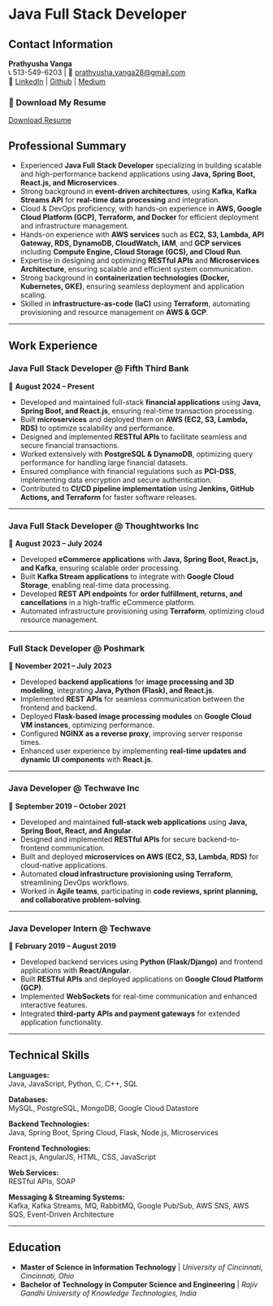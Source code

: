 # Java Full Stack Developer

## Contact Information
**Prathyusha Vanga**  
📞 513-549-6203 | 📧 prathyusha.vanga28@gmail.com  
🔗 [LinkedIn](https://www.linkedin.com/in/prathyushavanga/) | [Github](https://github.com/Prathyusha632) | [Medium](https://medium.com/@prathyusha.vanga28)
### 📄 Download My Resume
[Download Resume](PrathyushaResume.pdf)

## Professional Summary
- Experienced **Java Full Stack Developer** specializing in building scalable and high-performance backend applications using **Java, Spring Boot, React.js, and Microservices**.
- Strong background in **event-driven architectures**, using **Kafka, Kafka Streams API** for **real-time data processing** and integration.
- Cloud & DevOps proficiency, with hands-on experience in **AWS, Google Cloud Platform (GCP), Terraform, and Docker** for efficient deployment and infrastructure management.
- Hands-on experience with **AWS services** such as **EC2, S3, Lambda, API Gateway, RDS, DynamoDB, CloudWatch, IAM**, and **GCP services** including **Compute Engine, Cloud Storage (GCS), and Cloud Run**.
- Expertise in designing and optimizing **RESTful APIs** and **Microservices Architecture**, ensuring scalable and efficient system communication.
- Strong background in **containerization technologies (Docker, Kubernetes, GKE)**, ensuring seamless deployment and application scaling.
- Skilled in **infrastructure-as-code (IaC)** using **Terraform**, automating provisioning and resource management on **AWS & GCP**.

---

## Work Experience

### **Java Full Stack Developer @ Fifth Third Bank**  
📅 **August 2024 – Present**  

- Developed and maintained full-stack **financial applications** using **Java, Spring Boot, and React.js**, ensuring real-time transaction processing.
- Built **microservices** and deployed them on **AWS (EC2, S3, Lambda, RDS)** to optimize scalability and performance.
- Designed and implemented **RESTful APIs** to facilitate seamless and secure financial transactions.
- Worked extensively with **PostgreSQL & DynamoDB**, optimizing query performance for handling large financial datasets.
- Ensured compliance with financial regulations such as **PCI-DSS**, implementing data encryption and secure authentication.
- Contributed to **CI/CD pipeline implementation** using **Jenkins, GitHub Actions, and Terraform** for faster software releases.

---

### **Java Full Stack Developer @ Thoughtworks Inc**  
📅 **August 2023 – July 2024**  

- Developed **eCommerce applications** with **Java, Spring Boot, React.js, and Kafka**, ensuring scalable order processing.
- Built **Kafka Stream applications** to integrate with **Google Cloud Storage**, enabling real-time data processing.
- Developed **REST API endpoints** for **order fulfillment, returns, and cancellations** in a high-traffic eCommerce platform.
- Automated infrastructure provisioning using **Terraform**, optimizing cloud resource management.

---

### **Full Stack Developer @ Poshmark**  
📅 **November 2021 – July 2023**  

- Developed **backend applications** for **image processing and 3D modeling**, integrating **Java, Python (Flask), and React.js**.
- Implemented **REST APIs** for seamless communication between the frontend and backend.
- Deployed **Flask-based image processing modules** on **Google Cloud VM instances**, optimizing performance.
- Configured **NGINX as a reverse proxy**, improving server response times.
- Enhanced user experience by implementing **real-time updates and dynamic UI components** with **React.js**.

---

### **Java Developer @ Techwave Inc**  
📅 **September 2019 – October 2021**  

- Developed and maintained **full-stack web applications** using **Java, Spring Boot, React, and Angular**.
- Designed and implemented **RESTful APIs** for secure backend-to-frontend communication.
- Built and deployed **microservices on AWS (EC2, S3, Lambda, RDS)** for cloud-native applications.
- Automated **cloud infrastructure provisioning using Terraform**, streamlining DevOps workflows.
- Worked in **Agile teams**, participating in **code reviews, sprint planning, and collaborative problem-solving**.

---

### **Java Developer Intern @ Techwave**  
📅 **February 2019 – August 2019**  

- Developed backend services using **Python (Flask/Django)** and frontend applications with **React/Angular**.
- Built **RESTful APIs** and deployed applications on **Google Cloud Platform (GCP)**.
- Implemented **WebSockets** for real-time communication and enhanced interactive features.
- Integrated **third-party APIs and payment gateways** for extended application functionality.

---
## Technical Skills

**Languages:**  
Java, JavaScript, Python, C, C++, SQL  

**Databases:**  
MySQL, PostgreSQL, MongoDB, Google Cloud Datastore  

**Backend Technologies:**  
Java, Spring Boot, Spring Cloud, Flask, Node.js, Microservices  

**Frontend Technologies:**  
React.js, AngularJS, HTML, CSS, JavaScript  

**Web Services:**  
RESTful APIs, SOAP  

**Messaging & Streaming Systems:**  
Kafka, Kafka Streams, MQ, RabbitMQ, Google Pub/Sub, AWS SNS, AWS SQS, Event-Driven Architecture  

---
## Education

- **Master of Science in Information Technology** | *University of Cincinnati, Cincinnati, Ohio*  
- **Bachelor of Technology in Computer Science and Engineering** | *Rajiv Gandhi University of Knowledge Technologies, India*  

